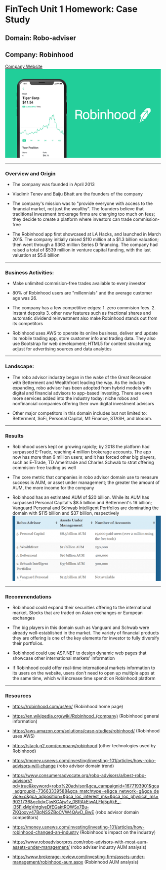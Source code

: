# FinTech Unit 1 Homework: Case Study

## Domain: Robo-adviser
## Company: Robinhood
[Company Website](https://robinhood.com/us/en/)
![robinhood-logo](robinhood-preview.PNG)

---
### Overview and Origin

* The company was founded in April 2013

* Vladimir Tenev and Baiju Bhatt are the founders of the company

* The company's mission was to "provide everyone with access to the financial market, not just the wealthy". The founders believe that traditional investment brokerage firms are charging too much on fees; they decide to create a platform where investors can trade commission-free

* The Robinhood app first showcased at LA Hacks, and launched in March 2015. The company initially raised $110 million at a $1.3 billion valuation; then went through a $363 million Series D financing. The company had raised a total of $539 million in venture capital funding, with the last valuation at $5.6 billion

---

### Business Activities:

* Make unlimited commision-free trades available to every investor

* 80% of Robinhood users are "millennials" and the average customer age was 26. 
* The company has a few competitive edges: 1. zero commision fees. 2. Instant deposits 3. other new features such as fractional shares and automatic dividend reinvestment also make Robinhood stands out from its competitors

* Robinhood uses AWS to operate its online business, deliver and update its mobile trading app, store customer info and trading data. They also use Bootstrap for web development; HTML5 for content structuring; adjust for advertising sources and data analytics

---
### Landscape:


* The robo advisor industry began in the wake of the Great Recession with Betterment and Wealthfront leading the way. As the industry expanding, robo advisor has been adopted from hybrid models with digital and financial advisors to app-based investing. There are even more services added into the industry today: niche robos and nonfinancial companies offering their own digital investment advisors

* Other major competitors in this domain includes but not limited to: Betterment, SoFi, Personal Capital, M1 Finance, STASH, and blooom. 

---
### Results

* Robinhood users kept on growing rapidly; by 2018 the platform had surpassed E-Trade, reaching 4 million brokerage accounts. The app now has more than 6 million users; and it has forced other big players, such as E-Trade, TD Ameritrade and Charles Schwab to strat offering commision-free trading as well

* The core metric that companies in robo advisor domain use to measure success is AUM, or asset under management; the greater the amount of AUM, the more income for the company 

* Robinhood has an estimated AUM of $20 billion. While its AUM has surpassed Personal Capital's $8.5 billion and Betterment's 16 billion; Vanguard Personal and Schwab Intelligent Portfolios are dominating the domain with $115 billion and $37 billion, respectively
![Robo-advisor AUM](robo-advisors-with-the-most-aum-2019-oeuoyrsaey91zglk5fqqljur350tjnqprl3j31lx8o.PNG)

---

### Recommendations

* Robinhood could expand their securities offering to the international market. Stocks that are traded on Asian exchanges or European exchanges

* The big players in this domain such as Vanguard and Schwab were already well-established in the market. The variety of financial products they are offering is one of the key elements for investor to fully diversify their portfolios.

* Robinhood could use ASP.NET to design dynamic web pages that showcase other international markets' information

* If Robinhood could offer real-time international markets information to its users on the website, users don't need to open up multiple apps at the same time, which will increase time spendt on Robinhood platform

---
### Resources

* https://robinhood.com/us/en/ (Robinhood home page)

* https://en.wikipedia.org/wiki/Robinhood_(company) (Robinhood general information)

* https://aws.amazon.com/solutions/case-studies/robinhood/ (Robinhood uses AWS)

* https://stack.g2.com/company/robinhood (other technologies used by Robinhood)

* https://money.usnews.com/investing/investing-101/articles/how-robo-advisors-will-change (robo advisor domain trend)

* https://www.consumersadvocate.org/robo-advisors/a/best-robo-advisors?pd=true&keyword=robo%20advisor&gca_campaignid=1677193901&gca_adgroupid=73663339588&gca_matchtype=e&gca_network=g&gca_device=c&gca_adposition=&gca_loc_interest_ms=&gca_loc_physical_ms=9021736&gclid=CjwKCAjw1v_0BRAkEiwALFkj5pAkE_-I35FlxMgVntglveDfEGaktROWSx7Bu-ZKQoxvv47BqNSSZBoCVW4QAvD_BwE (robo advisor domain competitors)

* https://money.usnews.com/investing/investing-101/articles/how-robinhood-changed-an-industry (Robinhood's impact on the industry)

* https://www.roboadvisorpros.com/robo-advisors-with-most-aum-assets-under-management/ (robo adviser industry AUM analysis)

* https://www.brokerage-review.com/investing-firm/assets-under-management/robinhood-aum.aspx (Robinhood AUM analysis)


